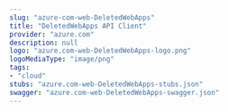 ```yaml
---
slug: "azure-com-web-DeletedWebApps"
title: "DeletedWebApps API Client"
provider: "azure.com"
description: null
logo: "azure.com-web-DeletedWebApps-logo.png"
logoMediaType: "image/png"
tags:
- "cloud"
stubs: "azure.com-web-DeletedWebApps-stubs.json"
swagger: "azure.com-web-DeletedWebApps-swagger.json"
---
```

